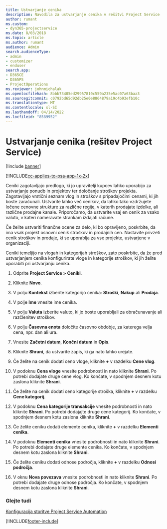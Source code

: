 ```yaml
---
title: Ustvarjanje cenika
description: Navodila za ustvarjanje cenika v rešitvi Project Service
author: rumant
ms.custom:
- dyn365-projectservice
ms.date: 8/03/2018
ms.topic: article
ms.author: rumant
audience: Admin
search.audienceType:
- admin
- customizer
- enduser
search.app:
- D365CE
- D365PS
- ProjectOperations
ms.reviewer: johnmichalak
ms.openlocfilehash: 8bbb73405ed29957810c559a235e5ac07a63baa3
ms.sourcegitcommit: c0792bd65d92db25e0e8864879a19c4b93efb10c
ms.translationtype: MT
ms.contentlocale: sl-SI
ms.lasthandoff: 04/14/2022
ms.locfileid: "8589952"
---
```

# <a name="create-a-price-list-project-service"></a>Ustvarjanje cenika (rešitev Project Service)

[!include [banner](../includes/psa-now-project-operations.md)]

[!INCLUDE[cc-applies-to-psa-app-1x-2x](../includes/cc-applies-to-psa-app-1x-2x.md)]

Ceniki zagotavljajo predlogo, ki jo upravitelji kupcev lahko uporabijo za ustvarjanje ponudb in projektov ter določanje stroškov projekta. Zagotavljajo vrstični seznam vlog in stroškov s pripadajočimi cenami, ki jih boste zaračunali. Ustvarite lahko več cenikov, da lahko tako vzdržujete ločene cenovne strukture za različne regije, v katerih prodajate izdelke, ali različne prodajne kanale. Priporočamo, da ustvarite vsaj en cenik za vsako valuto, v kateri nameravate strankam izdajati račune.  
  
Če želite ustvariti finančne ocene za delo, ki bo opravljeno, poskrbite, da ima vsak projekt osnovni cenik stroškov in prodajnih cen. Nastavite privzeti cenik stroškov in prodaje, ki se uporablja za vse projekte, ustvarjene v organizaciji.  
  
Ceniki temeljijo na vlogah in kategorijah stroškov, zato poskrbite, da že pred ustvarjanjem cenika konfigurirate vloge in kategorije stroškov, ki jih želite uporabiti pri ustvarjanju cenika.  
  
1.  Odprite **Project Service > Ceniki**.  
  
2.  Kliknite **Novo**.  
  
3.  V polju **Kontekst** izberite kategorijo cenika: **Stroški**, **Nakup** ali **Prodaja**.  
  
4.  V polje **Ime** vnesite ime cenika.  
  
5.  V polju **Valuta** izberite valuto, ki jo boste uporabljali za obračunavanje ali razčlenitev stroškov.  
  
6.  V polju **Časovna enota** določite časovno obdobje, za katerega velja cena, npr. dan ali ura.  
  
7.  Vnesite **Začetni datum**, **Končni datum** in **Opis**.  
  
8.  Kliknite **Shrani**, da ustvarite zapis, ki ga nato lahko urejate.  
  
9. Če želite na cenik dodati ceno vloge, kliknite **+** v razdelku **Cene vlog**.  
  
10. V podoknu **Cena vloge** vnesite podrobnosti in nato kliknite **Shrani**. Po potrebi dodajate druge cene vlog. Ko končate, v spodnjem desnem kotu zaslona kliknite **Shrani**.  
  
11. Če želite na cenik dodati ceno kategorije stroška, kliknite **+** v razdelku **Cene kategorij**.  
  
12. V podoknu **Cena kategorije transakcije** vnesite podrobnosti in nato kliknite **Shrani**. Po potrebi dodajajte druge cene kategorij. Ko končate, v spodnjem desnem kotu zaslona kliknite **Shrani**.  
  
13. Če želite ceniku dodati elemente cenika, kliknite **+** v razdelku **Elementi cenika**.  
  
14. V podoknu **Elementi cenika** vnesite podrobnosti in nato kliknite **Shrani**. Po potrebi dodajate druge elemente cenika. Ko končate, v spodnjem desnem kotu zaslona kliknite **Shrani**.  
  
15. Če želite ceniku dodati odnose področja, kliknite **+** v razdelku **Odnosi področja**.  
  
16. V oknu **Nova povezava** vnesite podrobnosti in nato kliknite **Shrani**. Po potrebi dodajate druge odnose področja. Ko končate, v spodnjem desnem kotu zaslona kliknite **Shrani**.  
  
### <a name="see-also"></a>Glejte tudi  
 [Konfiguracija storitve Project Service Automation](../psa/configure.md)


[!INCLUDE[footer-include](../includes/footer-banner.md)]
